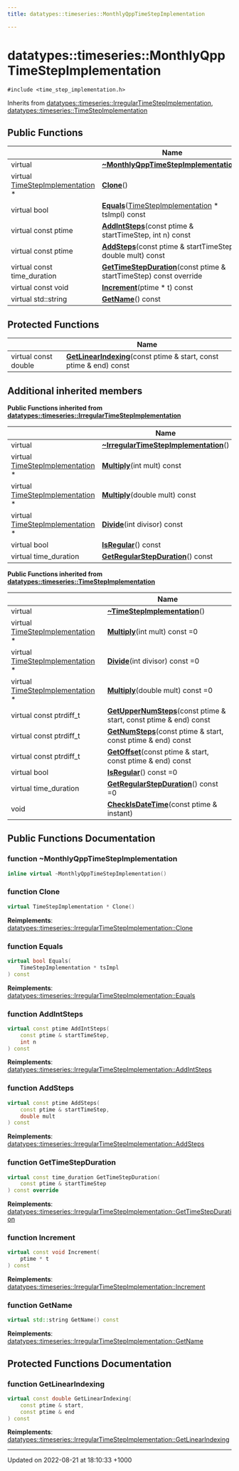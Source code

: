 ```yaml
---
title: datatypes::timeseries::MonthlyQppTimeStepImplementation

---
```


# datatypes::timeseries::MonthlyQppTimeStepImplementation






`#include <time_step_implementation.h>`

Inherits from [datatypes::timeseries::IrregularTimeStepImplementation](/uchronia-ts-doc/cpp/Classes/classdatatypes_1_1timeseries_1_1IrregularTimeStepImplementation/), [datatypes::timeseries::TimeStepImplementation](/uchronia-ts-doc/cpp/Classes/classdatatypes_1_1timeseries_1_1TimeStepImplementation/)

## Public Functions

|                | Name           |
| -------------- | -------------- |
| virtual | **[~MonthlyQppTimeStepImplementation](/uchronia-ts-doc/cpp/Classes/classdatatypes_1_1timeseries_1_1MonthlyQppTimeStepImplementation/#function-~monthlyqpptimestepimplementation)**() |
| virtual [TimeStepImplementation](/uchronia-ts-doc/cpp/Classes/classdatatypes_1_1timeseries_1_1TimeStepImplementation/) * | **[Clone](/uchronia-ts-doc/cpp/Classes/classdatatypes_1_1timeseries_1_1MonthlyQppTimeStepImplementation/#function-clone)**() |
| virtual bool | **[Equals](/uchronia-ts-doc/cpp/Classes/classdatatypes_1_1timeseries_1_1MonthlyQppTimeStepImplementation/#function-equals)**([TimeStepImplementation](/uchronia-ts-doc/cpp/Classes/classdatatypes_1_1timeseries_1_1TimeStepImplementation/) * tsImpl) const |
| virtual const ptime | **[AddIntSteps](/uchronia-ts-doc/cpp/Classes/classdatatypes_1_1timeseries_1_1MonthlyQppTimeStepImplementation/#function-addintsteps)**(const ptime & startTimeStep, int n) const |
| virtual const ptime | **[AddSteps](/uchronia-ts-doc/cpp/Classes/classdatatypes_1_1timeseries_1_1MonthlyQppTimeStepImplementation/#function-addsteps)**(const ptime & startTimeStep, double mult) const |
| virtual const time_duration | **[GetTimeStepDuration](/uchronia-ts-doc/cpp/Classes/classdatatypes_1_1timeseries_1_1MonthlyQppTimeStepImplementation/#function-gettimestepduration)**(const ptime & startTimeStep) const override |
| virtual const void | **[Increment](/uchronia-ts-doc/cpp/Classes/classdatatypes_1_1timeseries_1_1MonthlyQppTimeStepImplementation/#function-increment)**(ptime * t) const |
| virtual std::string | **[GetName](/uchronia-ts-doc/cpp/Classes/classdatatypes_1_1timeseries_1_1MonthlyQppTimeStepImplementation/#function-getname)**() const |

## Protected Functions

|                | Name           |
| -------------- | -------------- |
| virtual const double | **[GetLinearIndexing](/uchronia-ts-doc/cpp/Classes/classdatatypes_1_1timeseries_1_1MonthlyQppTimeStepImplementation/#function-getlinearindexing)**(const ptime & start, const ptime & end) const |

## Additional inherited members

**Public Functions inherited from [datatypes::timeseries::IrregularTimeStepImplementation](/uchronia-ts-doc/cpp/Classes/classdatatypes_1_1timeseries_1_1IrregularTimeStepImplementation/)**

|                | Name           |
| -------------- | -------------- |
| virtual | **[~IrregularTimeStepImplementation](/uchronia-ts-doc/cpp/Classes/classdatatypes_1_1timeseries_1_1IrregularTimeStepImplementation/#function-~irregulartimestepimplementation)**() |
| virtual [TimeStepImplementation](/uchronia-ts-doc/cpp/Classes/classdatatypes_1_1timeseries_1_1TimeStepImplementation/) * | **[Multiply](/uchronia-ts-doc/cpp/Classes/classdatatypes_1_1timeseries_1_1IrregularTimeStepImplementation/#function-multiply)**(int mult) const |
| virtual [TimeStepImplementation](/uchronia-ts-doc/cpp/Classes/classdatatypes_1_1timeseries_1_1TimeStepImplementation/) * | **[Multiply](/uchronia-ts-doc/cpp/Classes/classdatatypes_1_1timeseries_1_1IrregularTimeStepImplementation/#function-multiply)**(double mult) const |
| virtual [TimeStepImplementation](/uchronia-ts-doc/cpp/Classes/classdatatypes_1_1timeseries_1_1TimeStepImplementation/) * | **[Divide](/uchronia-ts-doc/cpp/Classes/classdatatypes_1_1timeseries_1_1IrregularTimeStepImplementation/#function-divide)**(int divisor) const |
| virtual bool | **[IsRegular](/uchronia-ts-doc/cpp/Classes/classdatatypes_1_1timeseries_1_1IrregularTimeStepImplementation/#function-isregular)**() const |
| virtual time_duration | **[GetRegularStepDuration](/uchronia-ts-doc/cpp/Classes/classdatatypes_1_1timeseries_1_1IrregularTimeStepImplementation/#function-getregularstepduration)**() const |

**Public Functions inherited from [datatypes::timeseries::TimeStepImplementation](/uchronia-ts-doc/cpp/Classes/classdatatypes_1_1timeseries_1_1TimeStepImplementation/)**

|                | Name           |
| -------------- | -------------- |
| virtual | **[~TimeStepImplementation](/uchronia-ts-doc/cpp/Classes/classdatatypes_1_1timeseries_1_1TimeStepImplementation/#function-~timestepimplementation)**() |
| virtual [TimeStepImplementation](/uchronia-ts-doc/cpp/Classes/classdatatypes_1_1timeseries_1_1TimeStepImplementation/) * | **[Multiply](/uchronia-ts-doc/cpp/Classes/classdatatypes_1_1timeseries_1_1TimeStepImplementation/#function-multiply)**(int mult) const =0 |
| virtual [TimeStepImplementation](/uchronia-ts-doc/cpp/Classes/classdatatypes_1_1timeseries_1_1TimeStepImplementation/) * | **[Divide](/uchronia-ts-doc/cpp/Classes/classdatatypes_1_1timeseries_1_1TimeStepImplementation/#function-divide)**(int divisor) const =0 |
| virtual [TimeStepImplementation](/uchronia-ts-doc/cpp/Classes/classdatatypes_1_1timeseries_1_1TimeStepImplementation/) * | **[Multiply](/uchronia-ts-doc/cpp/Classes/classdatatypes_1_1timeseries_1_1TimeStepImplementation/#function-multiply)**(double mult) const =0 |
| virtual const ptrdiff_t | **[GetUpperNumSteps](/uchronia-ts-doc/cpp/Classes/classdatatypes_1_1timeseries_1_1TimeStepImplementation/#function-getuppernumsteps)**(const ptime & start, const ptime & end) const |
| virtual const ptrdiff_t | **[GetNumSteps](/uchronia-ts-doc/cpp/Classes/classdatatypes_1_1timeseries_1_1TimeStepImplementation/#function-getnumsteps)**(const ptime & start, const ptime & end) const |
| virtual const ptrdiff_t | **[GetOffset](/uchronia-ts-doc/cpp/Classes/classdatatypes_1_1timeseries_1_1TimeStepImplementation/#function-getoffset)**(const ptime & start, const ptime & end) const |
| virtual bool | **[IsRegular](/uchronia-ts-doc/cpp/Classes/classdatatypes_1_1timeseries_1_1TimeStepImplementation/#function-isregular)**() const =0 |
| virtual time_duration | **[GetRegularStepDuration](/uchronia-ts-doc/cpp/Classes/classdatatypes_1_1timeseries_1_1TimeStepImplementation/#function-getregularstepduration)**() const =0 |
| void | **[CheckIsDateTime](/uchronia-ts-doc/cpp/Classes/classdatatypes_1_1timeseries_1_1TimeStepImplementation/#function-checkisdatetime)**(const ptime & instant) |


## Public Functions Documentation

### function ~MonthlyQppTimeStepImplementation

```cpp
inline virtual ~MonthlyQppTimeStepImplementation()
```


### function Clone

```cpp
virtual TimeStepImplementation * Clone()
```


**Reimplements**: [datatypes::timeseries::IrregularTimeStepImplementation::Clone](/uchronia-ts-doc/cpp/Classes/classdatatypes_1_1timeseries_1_1IrregularTimeStepImplementation/#function-clone)


### function Equals

```cpp
virtual bool Equals(
    TimeStepImplementation * tsImpl
) const
```


**Reimplements**: [datatypes::timeseries::IrregularTimeStepImplementation::Equals](/uchronia-ts-doc/cpp/Classes/classdatatypes_1_1timeseries_1_1IrregularTimeStepImplementation/#function-equals)


### function AddIntSteps

```cpp
virtual const ptime AddIntSteps(
    const ptime & startTimeStep,
    int n
) const
```


**Reimplements**: [datatypes::timeseries::IrregularTimeStepImplementation::AddIntSteps](/uchronia-ts-doc/cpp/Classes/classdatatypes_1_1timeseries_1_1IrregularTimeStepImplementation/#function-addintsteps)


### function AddSteps

```cpp
virtual const ptime AddSteps(
    const ptime & startTimeStep,
    double mult
) const
```


**Reimplements**: [datatypes::timeseries::IrregularTimeStepImplementation::AddSteps](/uchronia-ts-doc/cpp/Classes/classdatatypes_1_1timeseries_1_1IrregularTimeStepImplementation/#function-addsteps)


### function GetTimeStepDuration

```cpp
virtual const time_duration GetTimeStepDuration(
    const ptime & startTimeStep
) const override
```


**Reimplements**: [datatypes::timeseries::IrregularTimeStepImplementation::GetTimeStepDuration](/uchronia-ts-doc/cpp/Classes/classdatatypes_1_1timeseries_1_1IrregularTimeStepImplementation/#function-gettimestepduration)


### function Increment

```cpp
virtual const void Increment(
    ptime * t
) const
```


**Reimplements**: [datatypes::timeseries::IrregularTimeStepImplementation::Increment](/uchronia-ts-doc/cpp/Classes/classdatatypes_1_1timeseries_1_1IrregularTimeStepImplementation/#function-increment)


### function GetName

```cpp
virtual std::string GetName() const
```


**Reimplements**: [datatypes::timeseries::IrregularTimeStepImplementation::GetName](/uchronia-ts-doc/cpp/Classes/classdatatypes_1_1timeseries_1_1IrregularTimeStepImplementation/#function-getname)


## Protected Functions Documentation

### function GetLinearIndexing

```cpp
virtual const double GetLinearIndexing(
    const ptime & start,
    const ptime & end
) const
```


**Reimplements**: [datatypes::timeseries::IrregularTimeStepImplementation::GetLinearIndexing](/uchronia-ts-doc/cpp/Classes/classdatatypes_1_1timeseries_1_1IrregularTimeStepImplementation/#function-getlinearindexing)


-------------------------------

Updated on 2022-08-21 at 18:10:33 +1000